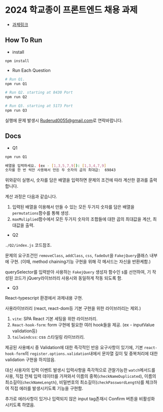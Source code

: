 # 2024 학교종이 프론트엔드 채용 과제

- [과제링크](https://schoolbell-e.notion.site/2024-a8374e5a9b704118be3256b6fb919854)

## How To Run

- install

```bash
npm install
```

- Run Each Question

```bash
# Run Q1.
npm run Q1

# Run Q2. starting at 8430 Port
npm run Q2

# Run Q3. starting at 5173 Port
npm run Q3
```

실행에 문제 발생시 [Ruderud0055@gmail.com](https://rudbeckiaz.com/about#:~:text=Ruderud0055%40gmail.com)로 연락바랍니다.

## Docs

- Q1

```bash
npm run Q1

배열을 입력하세요. (ex - [1,3,5,7,9]): [1,3,4,7,9]
숫자를 한 번 씩만 사용해서 만든 두 숫자의 곱의 최대값:  69843
```

위와같이 실행시, 숫자를 담은 배열을 입력하면 문제의 조건에 따라 계산한 결과를 출력합니다.

계산 과정은 다음과 같습니다.

1. 입력된 배열을 이용해서 만들 수 있는 모든 두가지 숫자를 담은 배열을 `permutations`함수를 통해 생성.
2. `maxMuliplied`함수에서 모든 두가지 숫자의 조합들에 대한 곱의 최대값을 계산, 최대값을 출력.

- Q2

`./Q2/index.js` 코드참조.

문제의 요구조건인 `removeClass`, `addClass`, `css`, `fadeOut`을 `FakejQuery`클래스 내부에 구현.
(이때, method chaining기능 구현을 위해 각 메서드는 자신을 반환케함.)

querySelector를 입력받아 사용하는 `FakejQuery` 생성자 함수인 `$`를 선언하여, 기 작성된 코드가 jQuery라이브러리 사용시와 동일하게 작동 되도록 함.

- Q3

React-typescript 환경에서 과제내용 구현.

사용라이브러리 (react, react-dom등 기본 구현을 위한 라이브러리는 제외.)

1. `vite`: SPA React 기본 세팅을 위한 라이브러리.
2. `React-hook-form`: form 구현에 필요한 여러 hook들을 제공. (ex - inputValue validation등)
3. `tailwindcss`: css 스타일링 라이브러리.

제공된 사용예시 중 Validation에 대한 즉각적인 반응 요구사항이 있기에, 기본 `react-hook-form`의 `register.options.validation`내에서 문자열 길이 및 중복처리에 대한 validation 구현을 하지않음.

대신 사용자의 입력 이벤트 발생시 입력사항을 즉각적으로 관찰가능한 `watch`메서드를 사용, 직접 전체 입력 데이터를 가져와서 이름의 중복(`checkNameDuplicated`), 이름의 최소길이(`checkNameLength`), 비밀번호의 최소길이(`checkPasswordLength`)를 체크하여 직접 에러를 발생시키도록 기능을 구현함.

추가로 에러사항이 있거나 입력되지 않은 input tag존재시 Confirm 버튼을 비활성화 시키도록 하였음.
